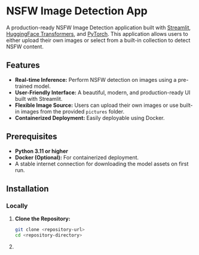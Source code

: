 # NSFW Image Detection App

A production-ready NSFW Image Detection application built with [Streamlit](https://streamlit.io/), [HuggingFace Transformers](https://huggingface.co/transformers/), and [PyTorch](https://pytorch.org/). This application allows users to either upload their own images or select from a built-in collection to detect NSFW content.

## Features

- **Real-time Inference:** Perform NSFW detection on images using a pre-trained model.
- **User-Friendly Interface:** A beautiful, modern, and production-ready UI built with Streamlit.
- **Flexible Image Source:** Users can upload their own images or use built-in images from the provided `pictures` folder.
- **Containerized Deployment:** Easily deployable using Docker.

## Prerequisites

- **Python 3.11 or higher**
- **Docker (Optional):** For containerized deployment.
- A stable internet connection for downloading the model assets on first run.

## Installation

### Locally

1. **Clone the Repository:**

   ```bash
   git clone <repository-url>
   cd <repository-directory>

2. 